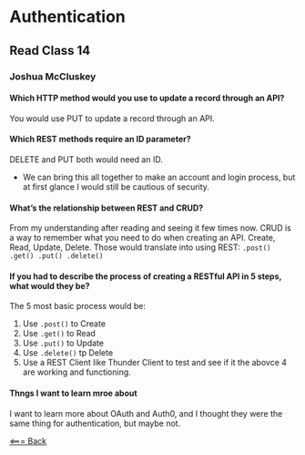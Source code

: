 # Authentication

## Read Class 14

### Joshua McCluskey

#### Which HTTP method would you use to update a record through an API?

You would use PUT to update a record through an API.

#### Which REST methods require an ID parameter?

DELETE and PUT both would need an ID.

- We can bring this all together to make an account and login process, but at first glance I would still be cautious of security.

#### What’s the relationship between REST and CRUD?

From my understanding after reading and seeing it few times now. CRUD is a way to remember what you need to do when creating an API. Create, Read, Update, Delete. Those would translate into using REST: `.post() .get() .put() .delete()`

#### If you had to describe the process of creating a RESTful API in 5 steps, what would they be?

The 5 most basic process would be:

1. Use `.post()` to Create
2. Use `.get()` to Read
3. Use `.put()` to Update
4. Use `.delete()` tp Delete
5. Use a REST Client like Thunder Client to test and see if it the abovce 4 are working and functioning.

#### Thngs I want to learn mroe about

I want to learn more about OAuth and Auth0, and I thought they were the same thing for authentication, but maybe not.

[<=== Back](../README.md)
